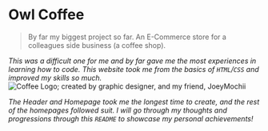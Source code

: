 # Owl Coffee
> By far my biggest project so far.
> An E-Commerce store for a colleagues side business (a coffee shop).
>
*This was a difficult one for me and by far gave me the most experiences in learning how to code. This website took me from the basics of `HTML`/`CSS` and improved my skills so much.*
![Coffee Logo; created by graphic designer, and my friend, JoeyMochii](/media/code.png)

*The Header and Homepage took me the longest time to create, and the rest of the homepages followed suit. I will go through my thoughts and progressions through this `README` to showcase my personal achievements!*
